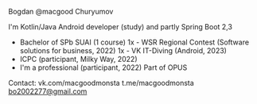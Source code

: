 Bogdan @macgood Churyumov

I'm Kotlin/Java Android developer (study) and partly Spring Boot 2,3 


- Bachelor of SPb SUAI (1 course)
1x - WSR Regional Contest (Software solutions for business, 2022)
1x - VK IT-Diving (Android, 2023)
- ICPC (participant, Milky Way, 2022) 
- I'm a professional (participant, 2022)
Part of OPUS

Contact:
vk.com/macgoodmonsta
t.me/macgoodmonsta
bo2002277@gmail.com
